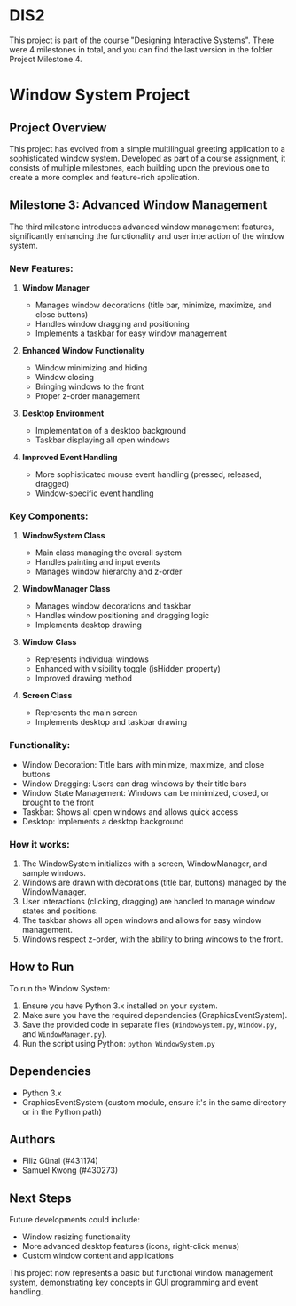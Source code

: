 # DIS2
This project is part of the course "Designing Interactive Systems".
There were 4 milestones in total, and you can find the last version in the folder Project Milestone 4.


# Window System Project

## Project Overview

This project has evolved from a simple multilingual greeting application to a sophisticated window system. Developed as part of a course assignment, it consists of multiple milestones, each building upon the previous one to create a more complex and feature-rich application.

## Milestone 3: Advanced Window Management

The third milestone introduces advanced window management features, significantly enhancing the functionality and user interaction of the window system.

### New Features:

1. **Window Manager**
   - Manages window decorations (title bar, minimize, maximize, and close buttons)
   - Handles window dragging and positioning
   - Implements a taskbar for easy window management

2. **Enhanced Window Functionality**
   - Window minimizing and hiding
   - Window closing
   - Bringing windows to the front
   - Proper z-order management

3. **Desktop Environment**
   - Implementation of a desktop background
   - Taskbar displaying all open windows

4. **Improved Event Handling**
   - More sophisticated mouse event handling (pressed, released, dragged)
   - Window-specific event handling

### Key Components:

1. **WindowSystem Class**
   - Main class managing the overall system
   - Handles painting and input events
   - Manages window hierarchy and z-order

2. **WindowManager Class**
   - Manages window decorations and taskbar
   - Handles window positioning and dragging logic
   - Implements desktop drawing

3. **Window Class**
   - Represents individual windows
   - Enhanced with visibility toggle (isHidden property)
   - Improved drawing method

4. **Screen Class**
   - Represents the main screen
   - Implements desktop and taskbar drawing

### Functionality:
- Window Decoration: Title bars with minimize, maximize, and close buttons
- Window Dragging: Users can drag windows by their title bars
- Window State Management: Windows can be minimized, closed, or brought to the front
- Taskbar: Shows all open windows and allows quick access
- Desktop: Implements a desktop background

### How it works:
1. The WindowSystem initializes with a screen, WindowManager, and sample windows.
2. Windows are drawn with decorations (title bar, buttons) managed by the WindowManager.
3. User interactions (clicking, dragging) are handled to manage window states and positions.
4. The taskbar shows all open windows and allows for easy window management.
5. Windows respect z-order, with the ability to bring windows to the front.

## How to Run

To run the Window System:
1. Ensure you have Python 3.x installed on your system.
2. Make sure you have the required dependencies (GraphicsEventSystem).
3. Save the provided code in separate files (`WindowSystem.py`, `Window.py`, and `WindowManager.py`).
4. Run the script using Python: `python WindowSystem.py`

## Dependencies
- Python 3.x
- GraphicsEventSystem (custom module, ensure it's in the same directory or in the Python path)

## Authors
- Filiz Günal (#431174)
- Samuel Kwong (#430273)

## Next Steps
Future developments could include:
- Window resizing functionality
- More advanced desktop features (icons, right-click menus)
- Custom window content and applications

This project now represents a basic but functional window management system, demonstrating key concepts in GUI programming and event handling.
